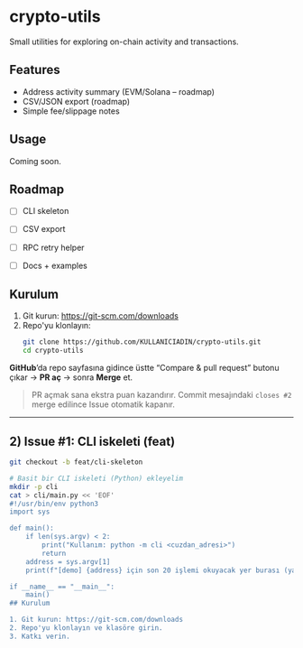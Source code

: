 # crypto-utils

Small utilities for exploring on-chain activity and transactions.

## Features
- Address activity summary (EVM/Solana – roadmap)
- CSV/JSON export (roadmap)
- Simple fee/slippage notes

## Usage
Coming soon.

## Roadmap
- [ ] CLI skeleton
- [ ] CSV export
- [ ] RPC retry helper
- [ ] Docs + examples


## Kurulum

1. Git kurun: https://git-scm.com/downloads
2. Repo'yu klonlayın:
   ```bash
   git clone https://github.com/KULLANICIADIN/crypto-utils.git
   cd crypto-utils


**GitHub**’da repo sayfasına gidince üstte “Compare & pull request” butonu çıkar → **PR aç** → sonra **Merge** et.  
> PR açmak sana ekstra puan kazandırır. Commit mesajındaki `closes #2` merge edilince Issue otomatik kapanır.

---

## 2) Issue #1: CLI iskeleti (feat)
```bash
git checkout -b feat/cli-skeleton

# Basit bir CLI iskeleti (Python) ekleyelim
mkdir -p cli
cat > cli/main.py << 'EOF'
#!/usr/bin/env python3
import sys

def main():
    if len(sys.argv) < 2:
        print("Kullanım: python -m cli <cuzdan_adresi>")
        return
    address = sys.argv[1]
    print(f"[demo] {address} için son 20 işlemi okuyacak yer burası (yakında).")

if __name__ == "__main__":
    main()
## Kurulum

1. Git kurun: https://git-scm.com/downloads
2. Repo'yu klonlayın ve klasöre girin.
3. Katkı verin.

